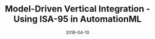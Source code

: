 ---
abstract: ''
authors:
- Bernhard Wally
date: '2018-04-10'
featured: false
links:
- name: Publik
  url: https://publik.tuwien.ac.at/showentry.php?ID=276168&lang=2
publication: 'Vortrag: 2nd Workshop for Production Lifecycle Information Management
  (PLIM), Darmstadt, Deutschland (eingeladen); 10.04.2018'
publication_types:
- '3'
publishDate: '2018-04-10'
title: Model-Driven Vertical Integration - Using ISA-95 in AutomationML
url_pdf: ''
---